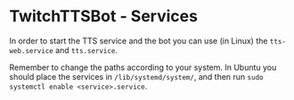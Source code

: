 # TwitchTTSBot - Services

In order to start the TTS service and the bot you can use (in Linux) the `tts-web.service` and `tts.service`.

Remember to change the paths according to your system. In Ubuntu you should place the services in `/lib/systemd/system/`, and then run `sudo systemctl enable <service>.service`.